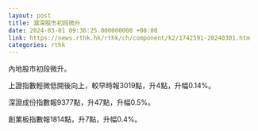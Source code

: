 ```yaml
---
layout: post
title: 滬深股市初段微升
date: 2024-03-01 09:36:25.000000000 +08:00
link: https://news.rthk.hk/rthk/ch/component/k2/1742591-20240301.htm
categories: rthk
---
```


內地股市初段微升。

上證指數輕微低開後向上，較早時報3019點，升4點，升幅0.14%。

深證成份指數報9377點，升47點，升幅0.5%。

創業板指數報1814點，升7點，升幅0.4%。
